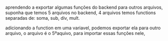 aprendendo a exportar algumas funções do backend para outros arquivos, suponha que temos 5 arquivos no backend, 4 arquivos temos functions separadas de: soma, sub, div, mult.

adicionando a function em uma variavel, podemos exportar ela para outro arquivo, o arquivo é o 5ºaquivo, para importar essas funções nele, 